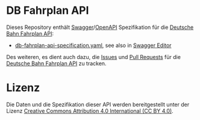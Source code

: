 # DB Fahrplan API

Dieses Repository enthält [Swagger](http://swagger.io/specification/)/[OpenAPI](https://github.com/OAI/OpenAPI-Specification) Spezifikation für die [Deutsche Bahn Fahrplan API](http://data.deutschebahn.com/apis/fahrplan/):

* [db-fahrplan-api-specification.yaml](https://github.com/dbopendata/db-fahrplan-api/blob/master/db-fahrplan-api-specification.yaml), see also in  [Swagger Editor](http://editor.swagger.io/#/?import=https://raw.githubusercontent.com/dbopendata/db-fahrplan-api/master/db-fahrplan-api-specification.yaml)

Des weiteren, es dient auch dazu, die [Issues](https://github.com/dbopendata/db-fahrplan-api/issues) und [Pull Requests](https://github.com/dbopendata/db-fahrplan-api/pulls) für die [Deutsche Bahn Fahrplan API](http://data.deutschebahn.com/apis/fahrplan/) zu tracken.

# Lizenz

Die Daten und die Spezifikation dieser API werden bereitgestellt unter der Lizenz [Creative Commons Attribution 4.0 International (CC BY 4.0)](https://creativecommons.org/licenses/by/4.0/).
